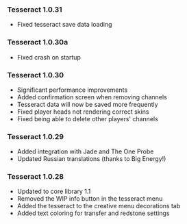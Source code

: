 ### Tesseract 1.0.31
- Fixed tesseract save data loading

### Tesseract 1.0.30a
- Fixed crash on startup

### Tesseract 1.0.30
- Significant performance improvements
- Added confirmation screen when removing channels
- Tesseract data will now be saved more frequently
- Fixed player heads not rendering correct skins
- Fixed being able to delete other players' channels

### Tesseract 1.0.29
- Added integration with Jade and The One Probe
- Updated Russian translations (thanks to Big Energy!)

### Tesseract 1.0.28
- Updated to core library 1.1
- Removed the WIP info button in the tesseract menu
- Added the tesseract to the creative menu decorations tab
- Added text coloring for transfer and redstone settings
